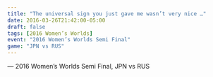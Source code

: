 ```yaml
---
title: "The universal sign you just gave me wasn’t very nice …"
date: 2016-03-26T21:42:00-05:00
draft: false
tags: [2016 Women’s Worlds]
event: "2016 Women’s Worlds Semi Final"
game: "JPN vs RUS"
---
```

— 2016 Women’s Worlds Semi Final, JPN vs RUS
<!--more--> 